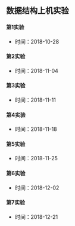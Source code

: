 数据结构上机实验
-----
#### 第1实验<br>
* 时间：2018-10-28
#### 第2实验<br>
* 时间：2018-11-04
#### 第3实验<br>
* 时间：2018-11-11
#### 第4实验<br>
* 时间：2018-11-18
#### 第5实验<br>
* 时间：2018-11-25
#### 第6实验<br>
* 时间：2018-12-02
#### 第7实验<br>
* 时间：2018-12-21
